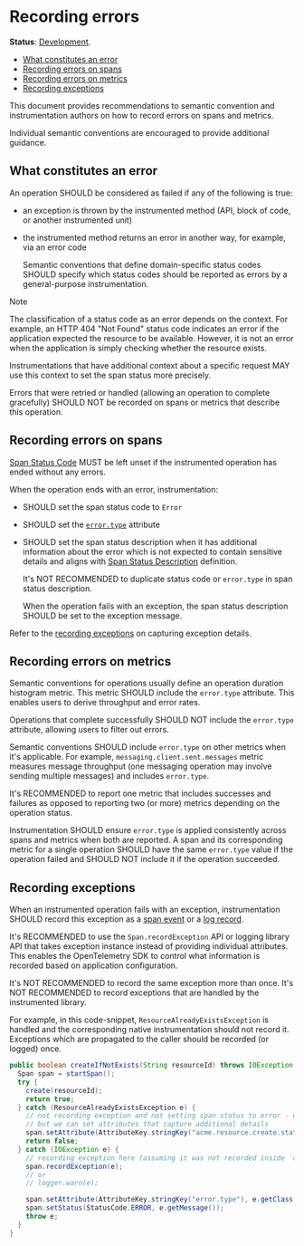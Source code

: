 # Recording errors

**Status**: [Development][DocumentStatus].

<!-- toc -->

- [What constitutes an error](#what-constitutes-an-error)
- [Recording errors on spans](#recording-errors-on-spans)
- [Recording errors on metrics](#recording-errors-on-metrics)
- [Recording exceptions](#recording-exceptions)

<!-- tocstop -->

This document provides recommendations to semantic convention and instrumentation authors
on how to record errors on spans and metrics.

Individual semantic conventions are encouraged to provide additional guidance.

## What constitutes an error

An operation SHOULD be considered as failed if any of the following is true:

- an exception is thrown by the instrumented method (API, block of code, or another instrumented unit)
- the instrumented method returns an error in another way, for example, via an error code

  Semantic conventions that define domain-specific status codes SHOULD specify
  which status codes should be reported as errors by a general-purpose instrumentation.

> [!NOTE]
>
> The classification of a status code as an error depends on the context.
> For example, an HTTP 404 "Not Found" status code indicates an error if the application
> expected the resource to be available. However, it is not an error when the
> application is simply checking whether the resource exists.
>
> Instrumentations that have additional context about a specific request MAY use
> this context to set the span status more precisely.

Errors that were retried or handled (allowing an operation to complete gracefully) SHOULD NOT
be recorded on spans or metrics that describe this operation.

## Recording errors on spans

[Span Status Code][SpanStatus] MUST be left unset if the instrumented operation has
ended without any errors.

When the operation ends with an error, instrumentation:

- SHOULD set the span status code to `Error`
- SHOULD set the [`error.type`](/docs/attributes-registry/error.md#error-type) attribute
- SHOULD set the span status description when it has additional information
  about the error which is not expected to contain sensitive details and aligns
  with [Span Status Description][SpanStatus] definition.

  It's NOT RECOMMENDED to duplicate status code or `error.type` in span status description.

  When the operation fails with an exception, the span status description SHOULD be set to
  the exception message.

Refer to the [recording exceptions](#recording-exceptions) on capturing exception
details.

## Recording errors on metrics

Semantic conventions for operations usually define an operation duration histogram
metric. This metric SHOULD include the `error.type` attribute. This enables users to derive
throughput and error rates.

Operations that complete successfully SHOULD NOT include the `error.type` attribute,
allowing users to filter out errors.

Semantic conventions SHOULD include `error.type` on other metrics when it's applicable.
For example, `messaging.client.sent.messages` metric measures message throughput (one
messaging operation may involve sending multiple messages) and includes `error.type`.

It's RECOMMENDED to report one metric that includes successes and failures as opposed
to reporting two (or more) metrics depending on the operation status.

Instrumentation SHOULD ensure `error.type` is applied consistently across spans
and metrics when both are reported. A span and its corresponding metric for a single
operation SHOULD have the same `error.type` value if the operation failed and SHOULD NOT
include it if the operation succeeded.

## Recording exceptions

When an instrumented operation fails with an exception, instrumentation SHOULD record
this exception as a [span event](/docs/exceptions/exceptions-spans.md) or a [log record](/docs/exceptions/exceptions-logs.md).

It's RECOMMENDED to use the `Span.recordException` API or logging library API that takes exception instance
instead of providing individual attributes. This enables the OpenTelemetry SDK to
control what information is recorded based on application configuration.

It's NOT RECOMMENDED to record the same exception more than once.
It's NOT RECOMMENDED to record exceptions that are handled by the instrumented library.

For example, in this code-snippet, `ResourceAlreadyExistsException` is handled and the corresponding
native instrumentation should not record it. Exceptions which are propagated
to the caller should be recorded (or logged) once.

```java
public boolean createIfNotExists(String resourceId) throws IOException {
  Span span = startSpan();
  try {
    create(resourceId);
    return true;
  } catch (ResourceAlreadyExistsException e) {
    // not recording exception and not setting span status to error - exception is handled
    // but we can set attributes that capture additional details
    span.setAttribute(AttributeKey.stringKey("acme.resource.create.status"), "already_exists");
    return false;
  } catch (IOException e) {
    // recording exception here (assuming it was not recorded inside `create` method)
    span.recordException(e);
    // or
    // logger.warn(e);

    span.setAttribute(AttributeKey.stringKey("error.type"), e.getClass().getCanonicalName())
    span.setStatus(StatusCode.ERROR, e.getMessage());
    throw e;
  }
}
```

[DocumentStatus]: https://opentelemetry.io/docs/specs/otel/document-status
[SpanStatus]: https://github.com/open-telemetry/opentelemetry-specification/tree/v1.42.0/specification/trace/api.md#set-status
